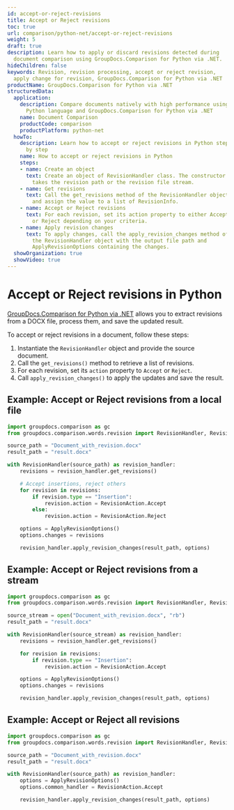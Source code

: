 ```yaml
---
id: accept-or-reject-revisions
title: Accept or Reject revisions
toc: true
url: comparison/python-net/accept-or-reject-revisions
weight: 5
draft: true
description: Learn how to apply or discard revisions detected during
  document comparison using GroupDocs.Comparison for Python via .NET.
hideChildren: false
keywords: Revision, revision processing, accept or reject revision,
  apply change for revision, GroupDocs.Comparison for Python via .NET
productName: GroupDocs.Comparison for Python via .NET
structuredData:
  application:
    description: Compare documents natively with high performance using
      Python language and GroupDocs.Comparison for Python via .NET
    name: Document Comparison
    productCode: comparison
    productPlatform: python-net
  howTo:
    description: Learn how to accept or reject revisions in Python step
      by step
    name: How to accept or reject revisions in Python
    steps:
    - name: Create an object
      text: Create an object of RevisionHandler class. The constructor
        takes the revision path or the revision file stream.
    - name: Get revisions
      text: Call the get_revisions method of the RevisionHandler object
        and assign the value to a list of RevisionInfo.
    - name: Accept or Reject revisions
      text: For each revision, set its action property to either Accept
        or Reject depending on your criteria.
    - name: Apply revision changes
      text: To apply changes, call the apply_revision_changes method of
        the RevisionHandler object with the output file path and
        ApplyRevisionOptions containing the changes.
  showOrganization: true
  showVideo: true
---
```




# Accept or Reject revisions in Python

[GroupDocs.Comparison for Python via .NET](https://products.groupdocs.com/comparison/python-net) allows you to extract revisions from a DOCX file, process them, and save the updated result.

To accept or reject revisions in a document, follow these steps:

1.  Instantiate the `RevisionHandler` object and provide the source document.
2.  Call the `get_revisions()` method to retrieve a list of revisions.
3.  For each revision, set its `action` property to `Accept` or `Reject`.
4.  Call `apply_revision_changes()` to apply the updates and save the result.


## Example: Accept or Reject revisions from a local file

``` python
import groupdocs.comparison as gc
from groupdocs.comparison.words.revision import RevisionHandler, RevisionAction, ApplyRevisionOptions

source_path = "Document_with_revision.docx"
result_path = "result.docx"

with RevisionHandler(source_path) as revision_handler:
    revisions = revision_handler.get_revisions()

    # Accept insertions, reject others
    for revision in revisions:
        if revision.type == "Insertion":
            revision.action = RevisionAction.Accept
        else:
            revision.action = RevisionAction.Reject

    options = ApplyRevisionOptions()
    options.changes = revisions

    revision_handler.apply_revision_changes(result_path, options)
```

## Example: Accept or Reject revisions from a stream

``` python
import groupdocs.comparison as gc
from groupdocs.comparison.words.revision import RevisionHandler, RevisionAction, ApplyRevisionOptions

source_stream = open("Document_with_revision.docx", "rb")
result_path = "result.docx"

with RevisionHandler(source_stream) as revision_handler:
    revisions = revision_handler.get_revisions()

    for revision in revisions:
        if revision.type == "Insertion":
            revision.action = RevisionAction.Accept

    options = ApplyRevisionOptions()
    options.changes = revisions

    revision_handler.apply_revision_changes(result_path, options)
```



## Example: Accept or Reject all revisions

``` python
import groupdocs.comparison as gc
from groupdocs.comparison.words.revision import RevisionHandler, RevisionAction, ApplyRevisionOptions

source_path = "Document_with_revision.docx"
result_path = "result.docx"

with RevisionHandler(source_path) as revision_handler:
    options = ApplyRevisionOptions()
    options.common_handler = RevisionAction.Accept

    revision_handler.apply_revision_changes(result_path, options)
```